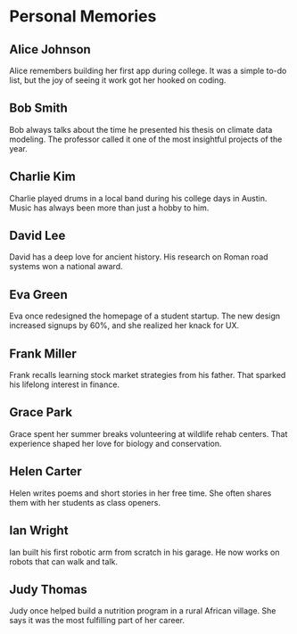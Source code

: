 # Personal Memories

## Alice Johnson
Alice remembers building her first app during college. It was a simple to-do list, but the joy of seeing it work got her hooked on coding.

## Bob Smith
Bob always talks about the time he presented his thesis on climate data modeling. The professor called it one of the most insightful projects of the year.

## Charlie Kim
Charlie played drums in a local band during his college days in Austin. Music has always been more than just a hobby to him.

## David Lee
David has a deep love for ancient history. His research on Roman road systems won a national award.

## Eva Green
Eva once redesigned the homepage of a student startup. The new design increased signups by 60%, and she realized her knack for UX.

## Frank Miller
Frank recalls learning stock market strategies from his father. That sparked his lifelong interest in finance.

## Grace Park
Grace spent her summer breaks volunteering at wildlife rehab centers. That experience shaped her love for biology and conservation.

## Helen Carter
Helen writes poems and short stories in her free time. She often shares them with her students as class openers.

## Ian Wright
Ian built his first robotic arm from scratch in his garage. He now works on robots that can walk and talk.

## Judy Thomas
Judy once helped build a nutrition program in a rural African village. She says it was the most fulfilling part of her career.
